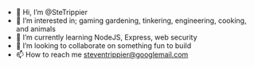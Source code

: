 - 👋 Hi, I’m @SteTrippier
- 👀 I’m interested in; gaming gardening, tinkering, engineering, cooking, and animals
- 🌱 I’m currently learning NodeJS, Express, web security
- 💞️ I’m looking to collaborate on something fun to build
- 📫 How to reach me steventrippier@googlemail.com

<!---
SteTrippier/SteTrippier is a ✨ special ✨ repository because its `README.md` (this file) appears on your GitHub profile.
You can click the Preview link to take a look at your changes.
--->
